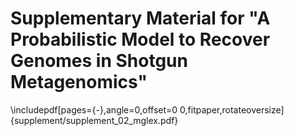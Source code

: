 # Supplementary Material for "A Probabilistic Model to Recover Genomes in Shotgun Metagenomics"

\includepdf[pages={-},angle=0,offset=0 0,fitpaper,rotateoversize]{supplement/supplement_02_mglex.pdf}
